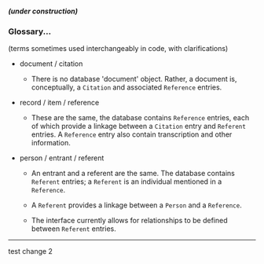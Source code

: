 ##### (under construction)



### Glossary...

(terms sometimes used interchangeably in code, with clarifications)

- document / citation

    - There is no database 'document' object. Rather, a document is, conceptually, a `Citation` and associated `Reference` entries.

- record / item / reference

    - These are the same, the database contains `Reference` entries, each of which provide a linkage between a `Citation` entry and `Referent` entries. A `Reference` entry also contain transcription and other information.

- person / entrant / referent

    - An entrant and a referent are the same. The database contains `Referent` entries; a `Referent` is an individual mentioned in a `Reference`.

    - A `Referent` provides a linkage between a `Person` and a `Reference`.

    - The interface currently allows for relationships to be defined between `Referent` entries.

----

test change 2